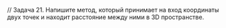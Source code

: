 // Задача 21. Напишите метод, который принимает на вход координаты двух точек и находит расстояние между ними в 3D пространстве.